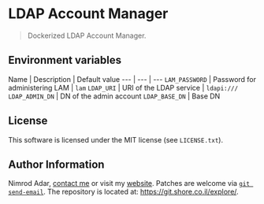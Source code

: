 # LDAP Account Manager

> Dockerized LDAP Account Manager.

## Environment variables

Name | Description | Default value
\-\-\- | \-\-\- | \-\-\-
`LAM_PASSWORD` | Password for administering LAM | `lam`
`LDAP_URI` | URI of the LDAP service | `ldapi:///`
`LDAP_ADMIN_DN` | DN of the admin account
`LDAP_BASE_DN` | Base DN

## License

This software is licensed under the MIT license (see `LICENSE.txt`).

## Author Information

Nimrod Adar, [contact me](mailto:nimrod@shore.co.il) or visit my
[website](https://www.shore.co.il/). Patches are welcome via
[`git send-email`](http://git-scm.com/book/en/v2/Git-Commands-Email). The repository
is located at: <https://git.shore.co.il/explore/>.

